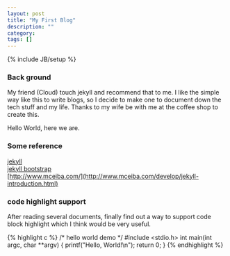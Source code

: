```yaml
---
layout: post
title: "My First Blog"
description: ""
category: 
tags: []
---
```

{% include JB/setup %}

### Back ground

My friend (Cloud) touch jekyll and recommend that to me. I like the simple way like this to write blogs, so I decide to make one to document down the tech stuff and my life.  Thanks to my wife be with me at the coffee shop to create this.

Hello World, here we are.

### Some reference

[jekyll](#)    
[jekyll bootstrap](http://jekyllbootstrap.com/)	   
[http://www.mceiba.com/](http://www.mceiba.com/develop/jekyll-introduction.html)    	

### code highlight support

After reading several documents, finally find out a way to support code block highlight which I think would be very useful.

{% highlight c %}
/* hello world demo */
#include <stdio.h>
int main(int argc, char **argv)
{
    printf("Hello, World!\n");
    return 0;
}
{% endhighlight %}
